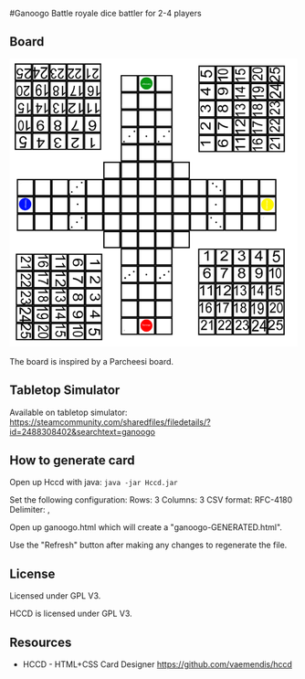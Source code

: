 #Ganoogo
Battle royale dice battler for 2-4 players

## Board
![Starting](./images/ganoogo_board.png)

The board is inspired by a Parcheesi board.

## Tabletop Simulator
Available on tabletop simulator:
https://steamcommunity.com/sharedfiles/filedetails/?id=2488308402&searchtext=ganoogo


## How to generate card
Open up Hccd with java:
`java -jar Hccd.jar`

Set the following configuration:
Rows: 3
Columns: 3
CSV format: RFC-4180
Delimiter: ,

Open up ganoogo.html which will create a "ganoogo-GENERATED.html".

Use the "Refresh" button after making any changes to regenerate the file.

## License
Licensed under GPL V3.

HCCD is licensed under GPL V3.

## Resources
- HCCD - HTML+CSS Card Designer
https://github.com/vaemendis/hccd
